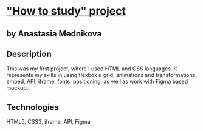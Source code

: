 # ["How to study" project](https://yourniceshot.github.io/how-to-study/)
## by Anastasia Mednikova
## Description
This was my first project, where I used HTML and CSS languages. It represents my skills in using flexbox и grid, animations and
transformations, embed, API, iframe, fonts, positioning, as well as work with Figma based mockup.  
## Technologies 
HTML5, CSS3, iframe, API, Figma

